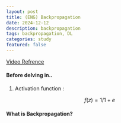 ```yaml
---
layout: post
title: (ENG) Backpropagation 
date: 2024-12-12
description: backpropagation
tags: backpropagation, DL
categories: study
featured: false
---
```

    
[Video Refrence](https://www.youtube.com/watch?v=tIeHLnjs5U8)


#### Before delving in..

1. Activation function : 

$$f(z) = 1/1+e$$

#### What is Backpropagation?   